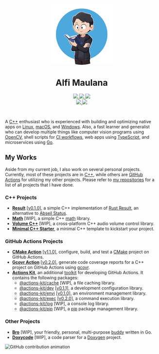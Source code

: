 <p align="center">
  <img src="https://raw.githubusercontent.com/threeal/threeal/main/threeal.png" width="200"/>
</p>
<h1 align="center">Alfi Maulana</h1>
<p align="center">
  <a href="mailto:alfi.maulana.f@gmail.com">
    <img src="https://img.shields.io/badge/Gmail-mail%20me-f14336?logo=gmail"/>
  </a>
  <a href="https://twitter.com/_alfi_maulana">
    <img src="https://img.shields.io/badge/Twitter-follow%20me-1d9bf0?logo=twitter"/>
  </a>
  <a href="http://discordapp.com/users/414737288304525314">
    <img src="https://img.shields.io/badge/Discord-chat%20me-5865f2?logo=discord&logoColor=f5f5f5"/>
  </a>
  <br/>
  <a href="https://www.linkedin.com/in/alfi-maulana-40546184/">
    <img src="https://img.shields.io/badge/LinkedIn-connect%20with%20me-2a66bc?logo=linkedin"/>
  </a>
  <a href="https://steamcommunity.com/id/threeal">
    <img src="https://img.shields.io/badge/Steam-play%20with%20me-2f6894?logo=steam"/>
  </a>
</p>

<br/>

A [C++](https://isocpp.org/) enthusiast who is experienced with building and optimizing native apps on
  [Linux](https://ubuntu.com/desktop),
  [macOS](https://www.apple.com/macos),
  and [Windows](https://www.microsoft.com/en-us/windows).
Also, a fast learner and generalist who can develop multiple things like
  computer vision programs using [OpenCV](https://opencv.org/),
  shell scripts for [CI workflows](https://github.com/features/actions),
  web apps using [TypeScript](https://www.typescriptlang.org/),
  and microservices using [Go](https://go.dev/).

## My Works

Aside from my current job, I also work on several personal projects.
Currently, most of these projects are in [C++](https://isocpp.org/),
  while others are [GitHub Actions](https://github.com/features/actions) for utilizing my other projects.
Please refer to [my repositories](https://github.com/threeal?tab=repositories) for a list of all projects that I have done.

### C++ Projects

- [**Result**](https://github.com/threeal/result) [[v0.1.0]](https://github.com/threeal/result/releases/tag/v0.1.0),
  a simple C++ implementation of [Rust Result](https://doc.rust-lang.org/std/result/), an alternative to [Abseil Status](https://abseil.io/docs/cpp/guides/status).
- [**Math**](https://github.com/threeal/math) [WIP],
  a simple C++ [math](https://en.wikipedia.org/wiki/Mathematics) library.
- [**Volume C++**](https://github.com/threeal/volume-cpp) [WIP],
  a cross-platform C++ audio volume control library.
- [**Minimal C++ Starter**](https://github.com/threeal/minimal-cpp-starter),
  a minimal C++ template to kickstart your project.

### GitHub Actions Projects

- [**CMake Action**](https://github.com/threeal/cmake-action) [[v1.1.0]](https://github.com/threeal/cmake-action/releases/tag/v1.1.0),
  configure, build, and test a [CMake](https://cmake.org/) project on GitHub Actions.
- [**Gcovr Action**](https://github.com/threeal/gcovr-action/) [[v0.2.0]](https://github.com/threeal/gcovr-action/releases/tag/v0.2.0),
  generate code coverage reports for a C++ project on GitHub Actions using [gcovr](https://gcovr.com/en/stable/).
- [**Actions Kit**](https://github.com/threeal/actions-kit),
  an additional [toolkit](https://github.com/actions/toolkit) for developing GitHub Actions.
  It contains the following packages:
  - [@actions-kit/cache](https://github.com/threeal/actions-kit/tree/main/packages/cache) [WIP],
    a file caching library.
  - [@actions-kit/dev](https://github.com/threeal/actions-kit/tree/main/packages/dev)
    [[v0.1.1]](https://github.com/threeal/actions-kit/releases/tag/dev%40v0.1.1),
    a development configuration library.
  - [@actions-kit/envi](https://github.com/threeal/actions-kit/tree/main/packages/envi)
    [[v0.1.0]](https://github.com/threeal/actions-kit/releases/tag/envi%40v0.1.0),
    an environment management library.
  - [@actions-kit/exec](https://github.com/threeal/actions-kit/tree/main/packages/exec)
    [[v0.2.0]](https://github.com/threeal/actions-kit/releases/tag/exec%40v0.2.0),
    a command execution library.
  - [@actions-kit/log](https://github.com/threeal/actions-kit/tree/main/packages/log) [WIP],
    a console log library.
  - [@actions-kit/pip](https://github.com/threeal/actions-kit/tree/main/packages/pip) [WIP],
    a [pip](https://pypi.org/project/pip) package management library.


### Other Projects

- [**Bro**](https://github.com/threeal/bro) [WIP],
  your friendly, personal, multi-purpose [buddy](https://en.wiktionary.org/wiki/buddy) written in Go.
- [**Doxycode**](https://github.com/threeal/doxycode) [WIP],
  a code parser for a [Doxygen](https://www.doxygen.nl/) project.

<picture>
  <source media="(prefers-color-scheme: dark)" srcset="https://raw.githubusercontent.com/threeal/threeal/output/grid-snake-dark.svg" />
  <source media="(prefers-color-scheme: light)" srcset="https://raw.githubusercontent.com/threeal/threeal/output/grid-snake-light.svg" />
  <img alt="GitHub contribution animation" src="https://raw.githubusercontent.com/threeal/threeal/output/grid-snake.svg" />
</picture>
